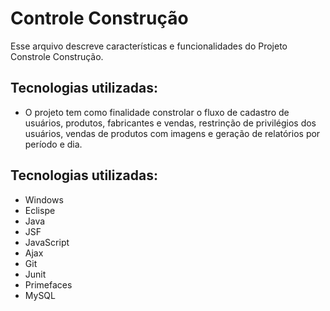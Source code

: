 
# Controle Construção

Esse arquivo descreve características e funcionalidades do Projeto Constrole Construção.

## Tecnologias utilizadas:

- O projeto tem como finalidade constrolar o fluxo de cadastro de usuários, produtos, fabricantes e vendas, restrinção de privilégios dos usuários, vendas de produtos com imagens e geração de relatórios por período e dia. 

## Tecnologias utilizadas:

- Windows
- Eclispe
- Java
- JSF
- JavaScript
- Ajax
- Git
- Junit
- Primefaces
- MySQL
